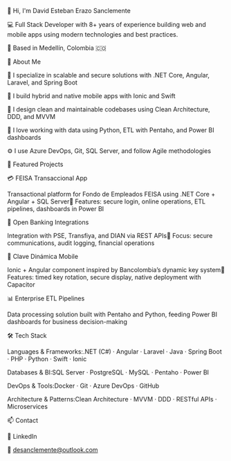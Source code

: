 👋 Hi, I'm David Esteban Erazo Sanclemente

💻 Full Stack Developer with 8+ years of experience building web and mobile apps using modern technologies and best practices.

📍 Based in Medellín, Colombia 🇨🇴

🧠 About Me

🧩 I specialize in scalable and secure solutions with .NET Core, Angular, Laravel, and Spring Boot

📱 I build hybrid and native mobile apps with Ionic and Swift

🧪 I design clean and maintainable codebases using Clean Architecture, DDD, and MVVM

🐍 I love working with data using Python, ETL with Pentaho, and Power BI dashboards

⚙️ I use Azure DevOps, Git, SQL Server, and follow Agile methodologies

🚀 Featured Projects

💳 FEISA Transaccional App

Transactional platform for Fondo de Empleados FEISA using .NET Core + Angular + SQL Server🔗 Features: secure login, online operations, ETL pipelines, dashboards in Power BI

🔄 Open Banking Integrations

Integration with PSE, Transfiya, and DIAN via REST APIs🔗 Focus: secure communications, audit logging, financial operations

🔐 Clave Dinámica Mobile

Ionic + Angular component inspired by Bancolombia’s dynamic key system🔗 Features: timed key rotation, secure display, native deployment with Capacitor

📊 Enterprise ETL Pipelines

Data processing solution built with Pentaho and Python, feeding Power BI dashboards for business decision-making

🛠️ Tech Stack

Languages & Frameworks:.NET (C#) · Angular · Laravel · Java · Spring Boot · PHP · Python · Swift · Ionic

Databases & BI:SQL Server · PostgreSQL · MySQL · Pentaho · Power BI

DevOps & Tools:Docker · Git · Azure DevOps · GitHub

Architecture & Patterns:Clean Architecture · MVVM · DDD · RESTful APIs · Microservices

📫 Contact

💼 LinkedIn

📧 desanclemente@outlook.com
